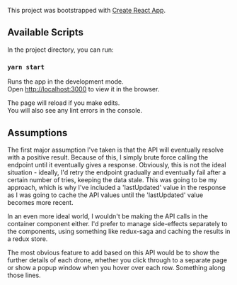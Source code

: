 This project was bootstrapped with [Create React App](https://github.com/facebook/create-react-app).

## Available Scripts

In the project directory, you can run:

### `yarn start`

Runs the app in the development mode.<br>
Open [http://localhost:3000](http://localhost:3000) to view it in the browser.

The page will reload if you make edits.<br>
You will also see any lint errors in the console.

## Assumptions

The first major assumption I've taken is that the API will eventually resolve with a positive
result. Because of this, I simply brute force calling the endpoint until it eventually gives
a response. Obviously, this is not the ideal situation - ideally, I'd retry the endpoint 
gradually and eventually fail after a certain number of tries, keeping the data stale. This
was going to be my approach, which is why I've included a 'lastUpdated' value in the response
as I was going to cache the API values until the 'lastUpdated' value becomes more recent.

In an even more ideal world, I wouldn't be making the API calls in the container component
either. I'd prefer to manage side-effects separately to the components, using something like
redux-saga and caching the results in a redux store.

The most obvious feature to add based on this API would be to show the further details of each
drone, whether you click through to a separate page or show a popup window when you hover over
each row. Something along those lines.
